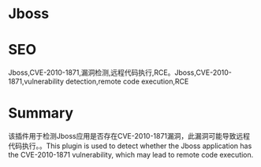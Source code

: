 # Jboss
# SEO
Jboss,CVE-2010-1871,漏洞检测,远程代码执行,RCE。Jboss,CVE-2010-1871,vulnerability detection,remote code execution,RCE
# Summary
该插件用于检测Jboss应用是否存在CVE-2010-1871漏洞，此漏洞可能导致远程代码执行。。This plugin is used to detect whether the Jboss application has the CVE-2010-1871 vulnerability, which may lead to remote code execution.
